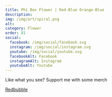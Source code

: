 ```yaml
---
title: Phi Box Flower | Red-Blue Orange-Blue
description: 
img: /img/art/spiral.png
alt: 
category: Flower
order: 81
social:
  facebook: /img/social/facebook.svg
  instagram: /img/social/instagram.svg
  youtube: /img/social/youtube.svg
  facebookAlt: Facebook
  instagramAlt: Instagram
  youtubeAlt: Youtube
---
```

Like what you see? Support me with some merch

<a href='https://www.redbubble.com/shop/ap/102890732' class="btn btn-primary store-link">
Redbubble
</a>